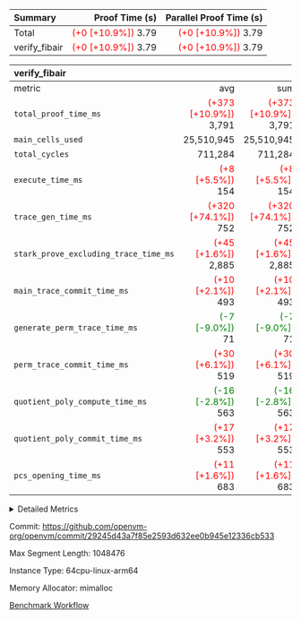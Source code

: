 | Summary | Proof Time (s) | Parallel Proof Time (s) |
|:---|---:|---:|
| Total | <span style='color: red'>(+0 [+10.9%])</span> 3.79 | <span style='color: red'>(+0 [+10.9%])</span> 3.79 |
| verify_fibair | <span style='color: red'>(+0 [+10.9%])</span> 3.79 | <span style='color: red'>(+0 [+10.9%])</span> 3.79 |


| verify_fibair |||||
|:---|---:|---:|---:|---:|
|metric|avg|sum|max|min|
| `total_proof_time_ms ` | <span style='color: red'>(+373 [+10.9%])</span> 3,791 | <span style='color: red'>(+373 [+10.9%])</span> 3,791 | <span style='color: red'>(+373 [+10.9%])</span> 3,791 | <span style='color: red'>(+373 [+10.9%])</span> 3,791 |
| `main_cells_used     ` |  25,510,945 |  25,510,945 |  25,510,945 |  25,510,945 |
| `total_cycles        ` |  711,284 |  711,284 |  711,284 |  711,284 |
| `execute_time_ms     ` | <span style='color: red'>(+8 [+5.5%])</span> 154 | <span style='color: red'>(+8 [+5.5%])</span> 154 | <span style='color: red'>(+8 [+5.5%])</span> 154 | <span style='color: red'>(+8 [+5.5%])</span> 154 |
| `trace_gen_time_ms   ` | <span style='color: red'>(+320 [+74.1%])</span> 752 | <span style='color: red'>(+320 [+74.1%])</span> 752 | <span style='color: red'>(+320 [+74.1%])</span> 752 | <span style='color: red'>(+320 [+74.1%])</span> 752 |
| `stark_prove_excluding_trace_time_ms` | <span style='color: red'>(+45 [+1.6%])</span> 2,885 | <span style='color: red'>(+45 [+1.6%])</span> 2,885 | <span style='color: red'>(+45 [+1.6%])</span> 2,885 | <span style='color: red'>(+45 [+1.6%])</span> 2,885 |
| `main_trace_commit_time_ms` | <span style='color: red'>(+10 [+2.1%])</span> 493 | <span style='color: red'>(+10 [+2.1%])</span> 493 | <span style='color: red'>(+10 [+2.1%])</span> 493 | <span style='color: red'>(+10 [+2.1%])</span> 493 |
| `generate_perm_trace_time_ms` | <span style='color: green'>(-7 [-9.0%])</span> 71 | <span style='color: green'>(-7 [-9.0%])</span> 71 | <span style='color: green'>(-7 [-9.0%])</span> 71 | <span style='color: green'>(-7 [-9.0%])</span> 71 |
| `perm_trace_commit_time_ms` | <span style='color: red'>(+30 [+6.1%])</span> 519 | <span style='color: red'>(+30 [+6.1%])</span> 519 | <span style='color: red'>(+30 [+6.1%])</span> 519 | <span style='color: red'>(+30 [+6.1%])</span> 519 |
| `quotient_poly_compute_time_ms` | <span style='color: green'>(-16 [-2.8%])</span> 563 | <span style='color: green'>(-16 [-2.8%])</span> 563 | <span style='color: green'>(-16 [-2.8%])</span> 563 | <span style='color: green'>(-16 [-2.8%])</span> 563 |
| `quotient_poly_commit_time_ms` | <span style='color: red'>(+17 [+3.2%])</span> 553 | <span style='color: red'>(+17 [+3.2%])</span> 553 | <span style='color: red'>(+17 [+3.2%])</span> 553 | <span style='color: red'>(+17 [+3.2%])</span> 553 |
| `pcs_opening_time_ms ` | <span style='color: red'>(+11 [+1.6%])</span> 683 | <span style='color: red'>(+11 [+1.6%])</span> 683 | <span style='color: red'>(+11 [+1.6%])</span> 683 | <span style='color: red'>(+11 [+1.6%])</span> 683 |



<details>
<summary>Detailed Metrics</summary>

|  | verify_program_compile_ms | total_cells | stark_prove_excluding_trace_time_ms | quotient_poly_compute_time_ms | quotient_poly_commit_time_ms | perm_trace_commit_time_ms | pcs_opening_time_ms | main_trace_commit_time_ms |
| --- | --- | --- | --- | --- | --- | --- | --- |
|  | 4 | 65,536 | 65 | 3 | 13 | 0 | 31 | 17 | 

| air_name | rows | quotient_deg | main_cols | interactions | constraints | cells |
| --- | --- | --- | --- | --- | --- | --- |
| AccessAdapterAir<2> |  | 4 |  | 5 | 12 |  | 
| AccessAdapterAir<4> |  | 4 |  | 5 | 12 |  | 
| AccessAdapterAir<8> |  | 4 |  | 5 | 12 |  | 
| FibonacciAir | 32,768 | 1 | 2 |  | 5 | 65,536 | 
| FriReducedOpeningAir |  | 4 |  | 35 | 59 |  | 
| NativePoseidon2Air<BabyBearParameters>, 1> |  | 4 |  | 31 | 302 |  | 
| PhantomAir |  | 4 |  | 3 | 4 |  | 
| ProgramAir |  | 1 |  | 1 | 4 |  | 
| VariableRangeCheckerAir |  | 1 |  | 1 | 4 |  | 
| VmAirWrapper<BranchNativeAdapterAir, BranchEqualCoreAir<1> |  | 2 |  | 11 | 23 |  | 
| VmAirWrapper<JalNativeAdapterAir, JalCoreAir> |  | 4 |  | 7 | 6 |  | 
| VmAirWrapper<NativeAdapterAir<2, 0>, PublicValuesCoreAir> |  | 4 |  | 11 | 22 |  | 
| VmAirWrapper<NativeAdapterAir<2, 1>, FieldArithmeticCoreAir> |  | 4 |  | 15 | 23 |  | 
| VmAirWrapper<NativeLoadStoreAdapterAir<1>, NativeLoadStoreCoreAir<1> |  | 4 |  | 15 | 20 |  | 
| VmAirWrapper<NativeLoadStoreAdapterAir<4>, NativeLoadStoreCoreAir<4> |  | 4 |  | 15 | 20 |  | 
| VmAirWrapper<NativeVectorizedAdapterAir<4>, FieldExtensionCoreAir> |  | 4 |  | 15 | 23 |  | 
| VmConnectorAir |  | 4 |  | 3 | 8 |  | 
| VolatileBoundaryAir |  | 4 |  | 4 | 16 |  | 

| group | trace_gen_time_ms | total_proof_time_ms | total_cycles | total_cells | stark_prove_excluding_trace_time_ms | quotient_poly_compute_time_ms | quotient_poly_commit_time_ms | perm_trace_commit_time_ms | pcs_opening_time_ms | main_trace_commit_time_ms | main_cells_used | generate_perm_trace_time_ms | execute_time_ms |
| --- | --- | --- | --- | --- | --- | --- | --- | --- | --- | --- | --- | --- | --- |
| verify_fibair | 752 | 3,791 | 711,284 | 72,898,584 | 2,885 | 563 | 553 | 519 | 683 | 493 | 25,510,945 | 71 | 154 | 

| group | air_name | rows | prep_cols | perm_cols | main_cols | cells |
| --- | --- | --- | --- | --- | --- | --- |
| verify_fibair | AccessAdapterAir<2> | 131,072 |  | 16 | 11 | 3,538,944 | 
| verify_fibair | AccessAdapterAir<4> | 65,536 |  | 16 | 13 | 1,900,544 | 
| verify_fibair | AccessAdapterAir<8> | 32,768 |  | 16 | 17 | 1,081,344 | 
| verify_fibair | FriReducedOpeningAir | 512 |  | 76 | 64 | 71,680 | 
| verify_fibair | NativePoseidon2Air<BabyBearParameters>, 1> | 8,192 |  | 36 | 348 | 3,145,728 | 
| verify_fibair | PhantomAir | 16,384 |  | 8 | 6 | 229,376 | 
| verify_fibair | ProgramAir | 8,192 |  | 8 | 10 | 147,456 | 
| verify_fibair | VariableRangeCheckerAir | 262,144 | 2 | 8 | 1 | 2,359,296 | 
| verify_fibair | VmAirWrapper<BranchNativeAdapterAir, BranchEqualCoreAir<1> | 262,144 |  | 28 | 23 | 13,369,344 | 
| verify_fibair | VmAirWrapper<JalNativeAdapterAir, JalCoreAir> | 32,768 |  | 12 | 10 | 720,896 | 
| verify_fibair | VmAirWrapper<NativeAdapterAir<2, 1>, FieldArithmeticCoreAir> | 524,288 |  | 20 | 30 | 26,214,400 | 
| verify_fibair | VmAirWrapper<NativeLoadStoreAdapterAir<1>, NativeLoadStoreCoreAir<1> | 262,144 |  | 36 | 25 | 15,990,784 | 
| verify_fibair | VmAirWrapper<NativeLoadStoreAdapterAir<4>, NativeLoadStoreCoreAir<4> | 16,384 |  | 36 | 34 | 1,146,880 | 
| verify_fibair | VmAirWrapper<NativeVectorizedAdapterAir<4>, FieldExtensionCoreAir> | 8,192 |  | 20 | 40 | 491,520 | 
| verify_fibair | VmConnectorAir | 2 | 1 | 8 | 4 | 24 | 
| verify_fibair | VolatileBoundaryAir | 131,072 |  | 8 | 11 | 2,490,368 | 

</details>


Commit: https://github.com/openvm-org/openvm/commit/29245d43a7f85e2593d632ee0b945e12336cb533

Max Segment Length: 1048476

Instance Type: 64cpu-linux-arm64

Memory Allocator: mimalloc

[Benchmark Workflow](https://github.com/openvm-org/openvm/actions/runs/12831951379)
